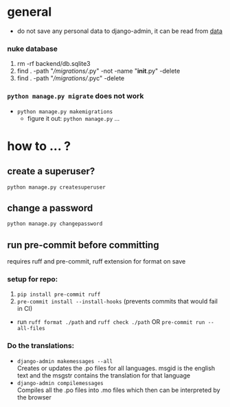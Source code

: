 # general
- do not save any personal data to django-admin, it can be read from [data](db.sqlite3)
### nuke database
1. rm -rf backend/db.sqlite3
2. find . -path "*/migrations/*.py" -not -name "__init__.py" -delete
2. find . -path "*/migrations/*.pyc" -delete
### `python manage.py migrate` does not work	
- `python manage.py makemigrations`
	- figure it out: `python manage.py` ...

# how to ... ?
## create a superuser?
`python manage.py createsuperuser`
## change a password
`python manage.py changepassword` 
## run pre-commit before committing
requires ruff and pre-commit, ruff extension for format on save
### setup for repo:
1. `pip install pre-commit ruff`
2. `pre-commit install --install-hooks` (prevents commits that would fail in CI)
- run `ruff format ./path` and `ruff check ./path` OR `pre-commit run --all-files`

### Do the translations:
- `django-admin makemessages --all` <br> Creates or updates the .po files for all languages. msgid is the english text and the msgstr contains the translation for that language
- `django-admin compilemessages` <br> Compiles all the .po files into .mo files which then can be interpreted by the browser